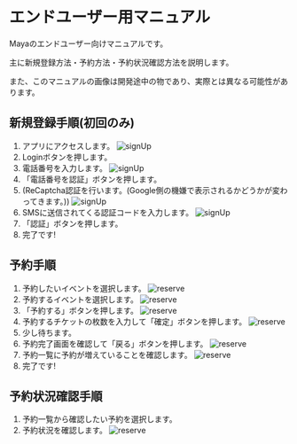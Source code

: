 # エンドユーザー用マニュアル
Mayaのエンドユーザー向けマニュアルです。

主に新規登録方法・予約方法・予約状況確認方法を説明します。

また、このマニュアルの画像は開発途中の物であり、実際とは異なる可能性があります。

## 新規登録手順(初回のみ)

1. アプリにアクセスします。
![signUp](img/signUp_1.png)
2. Loginボタンを押します。
3. 電話番号を入力します。
![signUp](img/signUp_2.png)
4. 「電話番号を認証」ボタンを押します。
5. (ReCaptcha認証を行います。(Google側の機嫌で表示されるかどうかが変わってきます。))
![signUp](img/signUp_3.png)
6. SMSに送信されてくる認証コードを入力します。
![signUp](img/signUp_4.png)
7. 「認証」ボタンを押します。
8. 完了です!

## 予約手順
1. 予約したいイベントを選択します。
![reserve](img/reserve_1.png)
2. 予約するイベントを選択します。
![reserve](img/reserve_2.png)
3. 「予約する」ボタンを押します。
![reserve](img/reserve_3.png)
4. 予約するチケットの枚数を入力して「確定」ボタンを押します。
![reserve](img/reserve_4.png)
5. 少し待ちます。
6. 予約完了画面を確認して「戻る」ボタンを押します。
![reserve](img/reserve_5.png)
7. 予約一覧に予約が増えていることを確認します。
![reserve](img/reserve_6.png)
8. 完了です!

## 予約状況確認手順
1. 予約一覧から確認したい予約を選択します。
2. 予約状況を確認します。
![reserve](img/reserve_7.png)